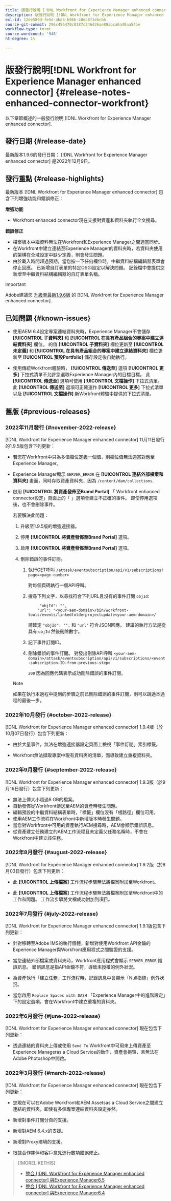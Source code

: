 ```yaml
---
title: 版發行說明 [!DNL Workfront for Experience Manager enhanced connector]
description: 版發行說明 [!DNL Workfront for Experience Manager enhanced connector]
exl-id: 12de589d-fe5d-4bd6-b96b-48ec8f1ebcb6
source-git-commit: 296c456470c8187c246426ae89abca6a48aa54be
workflow-type: tm+mt
source-wordcount: '948'
ht-degree: 1%

---
```


#  版發行說明[!DNL Workfront for Experience Manager enhanced connector] {#release-notes-enhanced-connector-workfront}

以下章節概述的一般發行說明 [!DNL Workfront for Experience Manager enhanced connector].

## 發行日期 {#release-date}

最新版本1.9.6的發行日期： [!DNL Workfront for Experience Manager enhanced connector] 是2022年12月9日。

## 發行重點 {#release-highlights}

最新版本 [!DNL Workfront for Experience Manager enhanced connector] 包含下列增強功能和錯誤修正：

**增強功能**

<!--

* Workfront enhanced connector now allows you to use new search parameters to be more specific while defining folder names on large repositories.

-->

* Workfront enhanced connector現在支援對資產和資料夾執行全文搜尋。

**錯誤修正**

* 檔案版本中繼資料無法在Workfront和Experience Manager之間適當同步。
* 在Workfront中建立連結至Experience Manager的資料夾時，若資料夾使用的架構在全域設定中缺少定義，則會發生問題。
* 由於載入時間超過預期，當您按一下任何欄位時，中繼資料結構編輯器表單會停止回應。 已新增自訂表單的特定OSGi設定以解決問題。 記錄檔中會提供您新增至中繼資料結構編輯器的自訂表單名稱。

>[!IMPORTANT]
>
>Adobe建議您 [升級至最新1.9.6版](../assets/update-workfront-enhanced-connector.md) 的 [!DNL Workfront for Experience Manager enhanced connector].

## 已知問題 {#known-issues}

* 使用AEM 6.4設定專案連結資料夾時，Experience Manager不會儲存 **[!UICONTROL 子資料夾]** 和 **[!UICONTROL 在具有產品組合的專案中建立連結資料夾]** 欄位。 的值 **[!UICONTROL 子資料夾]** 欄位更新至 **[!UICONTROL 未定義]** 和 **[!UICONTROL 在具有產品組合的專案中建立連結資料夾]** 欄位更新至 **[!UICONTROL 預設Portfolio]** 儲存設定後自動執行。

* 使用傳統Workfront體驗時， **[!UICONTROL 傳送至]** 選項 **[!UICONTROL 更多]** 下拉式清單不允許您選取Experience Manager內的目標目標。 此 **[!UICONTROL 傳送至]** 選項可使用 **[!UICONTROL 文檔操作]** 下拉式清單。 此 **[!UICONTROL 傳送至]** 選項可正確運作 **[!UICONTROL 更多]** 下拉式清單以及 **[!UICONTROL 文檔操作]** 新Workfront體驗中提供的下拉式清單。

## 舊版 {#previous-releases}

### 2022年11月發行 {#november-2022-release}

[!DNL Workfront for Experience Manager enhanced connector] 11月11日發行的1.9.5版包含下列更新：

* 若您在Workfront中只為多值欄位定義一個值，則欄位值無法適當對應至Experience Manager。

* Experience Manager顯示 `SERVER_ERROR` 在 **[!UICONTROL 連結外部檔案和資料夾]** 畫面，同時存取資產資料夾，因為 `/content/dam/collections`.

* 啟用 **[!UICONTROL 將資產發佈至Brand Portal]** 「 Workfront enhanced connector設定」頁面上的「 」選項會建立不正確的事件。 即使停用選項後，也不會刪除事件。

   若要解決此問題：

   1. 升級至1.9.5版的增強連接器。

   1. 停用 **[!UICONTROL 將資產發佈至Brand Portal]** 選項。

   1. 啟用 **[!UICONTROL 將資產發佈至Brand Portal]** 選項。

   1. 刪除錯誤的事件訂閱。

      1. 執行GET呼叫 `/attask/eventsubscription/api/v1/subscriptions?page=<page-number>`

         對每個頁碼執行一個API呼叫。

      1. 搜尋下列文字，以尋找符合下列URL且沒有的事件訂閱 `objId`:

         ```
              "objId": "",
             "url": "<your-aem-domain>/bin/workfront-tools/events/linkedfolderprojectupdate<your-aem-domain>/
         ```

         請確定 `"objId": "",` 和 `"url"` 符合JSON回應。 建議的執行方法是從具有 `objId` 然後刪除數字。

      1. 記下事件訂閱ID。

      1. 刪除錯誤的事件訂閱。 對發出刪除API呼叫 `<your-aem-domain>/attask/eventsubscription/api/v1/subscriptions/<event-subscription-ID-from-previous-step>`

         `200` 因為回應代碼表示成功刪除錯誤的事件訂閱。
   >[!NOTE]
   >
   >如果在執行本過程中提到的步驟之前已刪除錯誤的事件訂閱，則可以跳過本過程的最後一步。

### 2022年10月發行 {#october-2022-release}

[!DNL Workfront for Experience Manager enhanced connector] 1.9.4版（於10月07日發行）包含下列更新：

* 由於大量事件，無法在增強連接器設定頁面上檢視「事件訂閱」索引標籤。

* Workfront無法擷取專案中現有資料夾的清單，而導致建立重複資料夾。

### 2022年9月發行 {#september-2022-release}

[!DNL Workfront for Experience Manager enhanced connector] 1.9.3版（於9月16日發行）包含下列更新：

* 無法上傳大小超過8 GB的檔案。
* 自動發佈從Workfront傳送至AEM的資產時發生問題。
* 編輯預設的中繼資料結構表單時，「標籤」欄位沒有「根路徑」欄位可用。
* 使用AEM工作流程在Workfront中新增版本時發生問題。
* 當您對Workfront中可用的資產執行AEM搜尋時，AEM會顯示錯誤訊息。
* 從資產建立任務建立的AEM工作流程且未定義父任務名稱時，不會在Workfront中建立該任務。

### 2022年8月發行 {#august-2022-release}

[!DNL Workfront for Experience Manager enhanced connector] 1.9.2版（於8月03日發行）包含下列更新：

* 此 **[!UICONTROL 上傳檔案]** 工作流程步驟無法將檔案附加至Workfront。

* 此 **[!UICONTROL 上傳檔案]** 工作流程步驟無法將檔案附加至Workfront中的工作和問題。 工作流步驟將文檔成功附加到項目。

### 2022年7月發行 {#july-2022-release}

[!DNL Workfront for Experience Manager enhanced connector] 1.9.1版包含下列更新：

* 針對移轉至Adobe IMS的執行個體，新增對使用Workfront API金鑰的Experience Manager與Workfront應用程式之間驗證的支援。

* 當您連結外部檔案或資料夾時，Workfront應用程式會顯示 `SERVER_ERROR` 錯誤訊息。 錯誤訊息是指API金鑰不符，導致未授權的例外狀況。

* 為資產執行「建立任務」工作流程時，記錄訊息中會顯示「Null指標」例外狀況。

* 當您啟用 `Replace Spaces with DASH` 「Experience Manager中的進階設定」下的設定選項，會在Workfront中建立重複的資料夾。

### 2022年6月發行 {#june-2022-release}

[!DNL Workfront for Experience Manager enhanced connector] 現在包含下列更新：

* 透過連結的資料夾上傳或使用 `Send To` Workfront中可用來上傳資產至Experience Manageras a Cloud Service的動作，資產會損毀，且無法在Adobe Photoshop中開啟。

### 2022年3月發行 {#march-2022-release}

[!DNL Workfront for Experience Manager enhanced connector] 現在包含下列更新：

* 您現在可以在Adobe Workfront和AEM Assetsas a Cloud Service之間建立連結的資料夾，即使有多個專案連結資料夾設定亦然。

* 新增對事件訂閱分頁的支援。

* 新增對AEM 6.4.x的支援。

* 新增對Proxy環境的支援。

* 根據合作夥伴和客戶意見進行數項錯誤修正。

>[!MORELIKETHIS]
>
>* [整合 [!DNL Workfront for Experience Manager enhanced connector] 與Experience Manager6.5](https://experienceleague.adobe.com/docs/experience-manager-65/assets/integrations/workfront-integrations.html?lang=en)
>* [整合 [!DNL Workfront for Experience Manager enhanced connector] 與Experience Manager6.4](https://experienceleague.adobe.com/docs/experience-manager-64/assets/integrations/workfront-integrations.html?lang=en)

